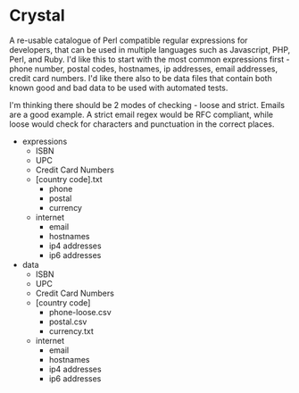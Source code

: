 Crystal
=======

A re-usable catalogue of Perl compatible regular expressions for developers, 
that can be used in multiple languages such as Javascript, PHP, Perl, and Ruby. 
I'd like this to start with the most common expressions first - phone number, 
postal codes, hostnames, ip addresses, email addresses, credit card numbers. 
I'd like there also to be data files that contain both known good and bad data 
to be used with automated tests.

I'm thinking there should be 2 modes of checking - loose and strict. Emails are 
a good example. A strict email regex would be RFC compliant, while loose would 
check for characters and punctuation in the correct places. 

* expressions
	* ISBN
	* UPC
	* Credit Card Numbers
	* [country code].txt
		* phone
		* postal
		* currency
	* internet
		* email
		* hostnames
		* ip4 addresses
		* ip6 addresses
* data
	* ISBN
	* UPC
	* Credit Card Numbers
	* [country code]
		* phone-loose.csv
		* postal.csv
		* currency.txt
	* internet
		* email
		* hostnames
		* ip4 addresses
		* ip6 addresses



